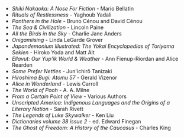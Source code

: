 * _Shiki Nakaoka: A Nose For Fiction_ - Mario Bellatin
* _Rituals of Restlessness_ - Yaghoub Yadali
* _Panthers in the Hole_ - Bruno Cénou and David Cénou
* _The Sea & Civilization_ - Lincoln Paine
* _All the Birds in the Sky_ - Charlie Jane Anders
* _Onigamiising_ - Linda LeGarde Grover
* _Japandemonium Illustrated: The Yokai Encyclopedias of Toriyama Sekien_ - Hiroko Yoda and Matt Alt
* _Ellavut: Our Yup'ik World & Weather_ - Ann Fienup-Riordan and Alice Rearden
* _Some Prefer Nettles_ - Jun'ichirō Tanizaki
* _Hiroshima Bugi: Atomu 57_ - Gerald Vizenor
* _Alice in Wonderland_ - Lewis Carroll
* _The World of Pooh_ - A. A. Milne
* _From a Certain Point of View_ - Various Authors
* _Unscripted America: Indigenous Languages and the Origins of a Literary Nation_ - Sarah Rivett
* _The Legends of Luke Skywalker_ - Ken Liu
* _Dictionaries volume 38 issue 2_ - ed. Edward Finegan
* _The Ghost of Freedom: A History of the Caucasus_ - Charles King